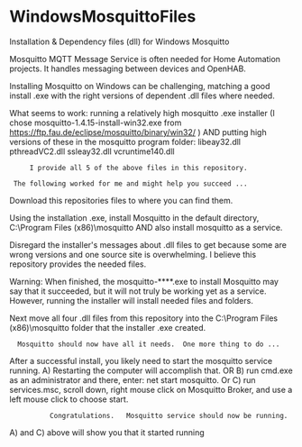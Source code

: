 # WindowsMosquittoFiles
Installation & Dependency files (dll) for Windows Mosquitto

Mosquitto MQTT Message Service is often needed for Home Automation projects.
 It handles messaging between devices and OpenHAB.

 Installing Mosquitto on Windows can be challenging, matching a good install .exe 
     with the right versions of dependent .dll files where needed.

  What seems to work:  running a relatively high mosquitto .exe installer
(I chose mosquitto-1.4.15-install-win32.exe from https://ftp.fau.de/eclipse/mosquitto/binary/win32/ )
   AND putting high versions of these in the mosquitto program folder:
      libeay32.dll  pthreadVC2.dll  ssleay32.dll  vcruntime140.dll

         I provide all 5 of the above files in this repository.

     The following worked for me and might help you succeed ...
 
   Download this repositories files to where you can find them.
 
Using the installation .exe, install Mosquitto in the default directory, C:\Program Files (x86)\mosquitto
    AND also install mosquitto as a service.

Disregard the installer's messages about .dll files to get because
      some are wrong versions and one source site is overwhelming.
         I believe this repository provides the needed files.

 Warning: When finished, the mosquitto-****.exe to install Mosquitto may say that it succeeded, 
     but it will not truly be working yet as a service.
 However, running the installer will install needed files and folders.

Next move all four .dll files from this repository into the C:\Program Files (x86)\mosquitto folder that the installer .exe created.

      Mosquitto should now have all it needs.  One more thing to do ...
    
After a successful install, you likely need to start the mosquitto service running.
   A) Restarting the computer will accomplish that.
OR B) run cmd.exe as an administrator and there, enter:  net start mosquitto.
    Or C) run services.msc, scroll down,
        right mouse click on Mosquitto Broker, and use a left mouse click to choose start.

              Congratulations.   Mosquitto service should now be running.
A) and C) above will show you that it started running
